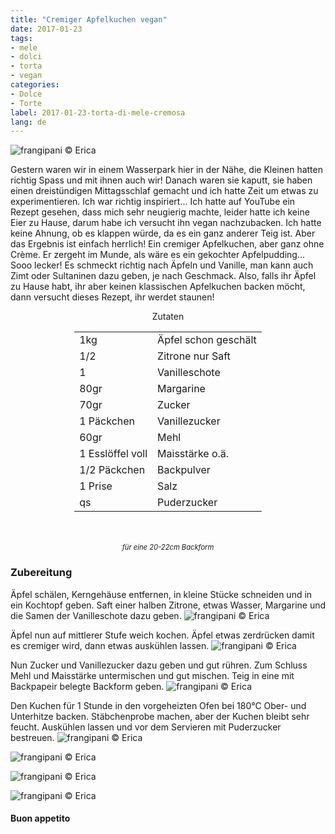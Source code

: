 ```yaml
---
title: "Cremiger Apfelkuchen vegan"
date: 2017-01-23
tags:
- mele
- dolci
- torta
- vegan
categories:
- Dolce
- Torte
label: 2017-01-23-torta-di-mele-cremosa
lang: de
---
```

![](../2017-01-23-torta-di-mele-cremosa-vegan/header.jpg "frangipani © Erica")

Gestern waren wir in einem Wasserpark hier in der Nähe, die Kleinen hatten richtig Spass und mit ihnen auch wir! Danach waren sie kaputt, sie haben einen dreistündigen Mittagsschlaf gemacht und ich hatte Zeit um etwas zu experimentieren. Ich war richtig inspiriert... Ich hatte auf YouTube ein Rezept gesehen, dass mich sehr neugierig machte, leider hatte ich keine Eier zu Hause, darum habe ich versucht ihn vegan nachzubacken. Ich hatte keine Ahnung, ob es klappen würde, da es ein ganz anderer Teig ist. Aber das Ergebnis ist einfach herrlich! Ein cremiger Apfelkuchen, aber ganz ohne Crème. Er zergeht im Munde, als wäre es ein gekochter Apfelpudding... Sooo lecker! Es schmeckt richtig nach Äpfeln und Vanille, man kann auch Zimt oder Sultaninen dazu geben, je nach Geschmack. Also, falls ihr Äpfel zu Hause habt, ihr aber keinen klassischen Apfelkuchen backen möcht, dann versucht dieses Rezept, ihr werdet staunen!

<div id="wrapper" style="text-align: center">
  <div id="yourdiv" style="display: inline-block;">
    <div class="ingredients">
      <div class="ingredients-title">Zutaten</div>
      <table>
        <tbody>
          <tr>
            <td>1kg</td>
            <td>Äpfel schon geschält</td>
          </tr>
          <tr>
            <td>1/2</td>
            <td>Zitrone nur Saft</td>
          </tr>
          <tr>
            <td>1</td>
            <td>Vanilleschote</td>        
          </tr>
          <tr>
            <td>80gr</td>
            <td>Margarine</td>
          </tr>
          <tr>
            <td>70gr</td>
            <td>Zucker</td>
          </tr>
          <tr>
            <td>1 Päckchen</td>
            <td>Vanillezucker</td>
          </tr>
          <tr>
            <td>60gr</td>
            <td>Mehl</td>
          </tr>
          <tr>
            <td>1 Esslöffel voll</td>
            <td>Maisstärke o.ä.</td>
          </tr>
          <tr>
            <td>1/2 Päckchen</td>
            <td>Backpulver</td>
          </tr>
          <tr>
            <td>1 Prise</td>
            <td>Salz</td>
          </tr>
          <tr>
            <td>qs</td>
            <td>Puderzucker</td>
          </tr>
        </tbody>
      </table>
      <br></br>
      <i class="pull-right" style="font-size: 80%;">für eine 20-22cm Backform</i>
    </div>
  </div>
</div>


<h3>
  <font color="grey">
    <i class="fa fa-cogs"></i>
  </font> Zubereitung
</h3>

Äpfel schälen, Kerngehäuse entfernen, in kleine Stücke schneiden und in ein Kochtopf geben. Saft einer halben Zitrone, etwas Wasser, Margarine und die Samen der Vanilleschote dazu geben.
![](../2017-01-23-torta-di-mele-cremosa-vegan/melecrude.jpg "frangipani © Erica")

Äpfel nun auf mittlerer Stufe weich kochen. Äpfel etwas zerdrücken damit es cremiger wird, dann etwas auskühlen lassen.
![](../2017-01-23-torta-di-mele-cremosa-vegan/melecotte.jpg "frangipani © Erica")

Nun Zucker und Vanillezucker dazu geben und gut rühren. Zum Schluss Mehl und Maisstärke untermischen und gut mischen. Teig in eine mit Backpapeir belegte Backform geben.
![](../2017-01-23-torta-di-mele-cremosa-vegan/teglia.jpg "frangipani © Erica")

Den Kuchen für 1 Stunde in den vorgeheizten Ofen bei 180°C Ober- und Unterhitze backen. Stäbchenprobe machen, aber der Kuchen bleibt sehr feucht. Auskühlen lassen und vor dem Servieren mit Puderzucker bestreuen.
![](../2017-01-23-torta-di-mele-cremosa-vegan/risultato1.jpg "frangipani © Erica")

![](../2017-01-23-torta-di-mele-cremosa-vegan/risultato2.jpg "frangipani © Erica")

![](../2017-01-23-torta-di-mele-cremosa-vegan/risultato3.jpg "frangipani © Erica")

![](../2017-01-23-torta-di-mele-cremosa-vegan/risultato4.jpg "frangipani © Erica")

<h4>Buon appetito
  <font color="red">
    <i class="fa fa-smile-o"></i>
  </font>
</h4>

